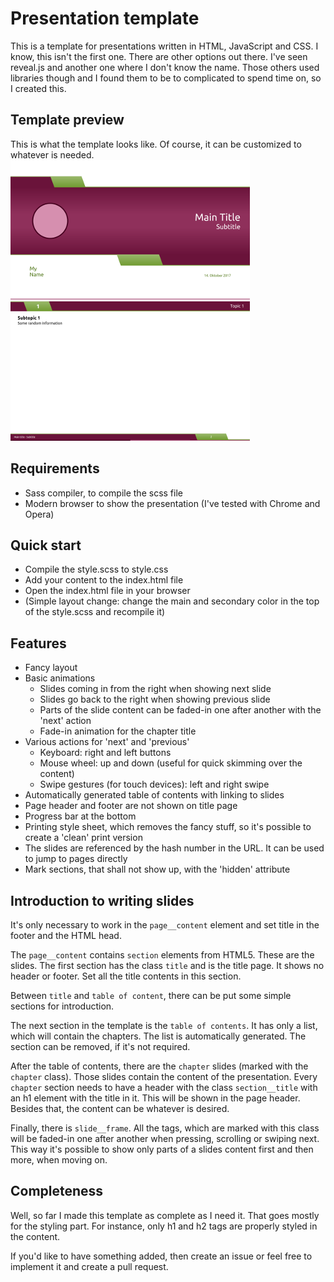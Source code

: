 # Presentation template

This is a template for presentations written in HTML, JavaScript and CSS. I know, this isn't the first one. There are other options out there. I've seen reveal.js and another one where I don't know the name. Those others used libraries though and I found them to be to complicated to spend time on, so I created this.

## Template preview
This is what the template looks like. Of course, it can be customized to whatever is needed.
![title preview](preview-title.png) ![slide preview](preview-slide.png)

## Requirements
* Sass compiler, to compile the scss file
* Modern browser to show the presentation (I've tested with Chrome and Opera)

## Quick start
* Compile the style.scss to style.css
* Add your content to the index.html file
* Open the index.html file in your browser
* (Simple layout change: change the main and secondary color in the top of the style.scss and recompile it)

## Features
* Fancy layout
* Basic animations
  * Slides coming in from the right when showing next slide
  * Slides go back to the right when showing previous slide
  * Parts of the slide content can be faded-in one after another with the 'next' action
  * Fade-in animation for the chapter title
* Various actions for 'next' and 'previous'
  * Keyboard: right and left buttons
  * Mouse wheel: up and down (useful for quick skimming over the content)
  * Swipe gestures (for touch devices): left and right swipe
* Automatically generated table of contents with linking to slides
* Page header and footer are not shown on title page
* Progress bar at the bottom
* Printing style sheet, which removes the fancy stuff, so it's possible to create a 'clean' print version
* The slides are referenced by the hash number in the URL. It can be used to jump to pages directly
* Mark sections, that shall not show up, with the 'hidden' attribute

## Introduction to writing slides
It's only necessary to work in the `page__content` element and set title in the footer and the HTML head.

The `page__content` contains `section` elements from HTML5. These are the slides. The first section has the class `title` and is the title page. It shows no header or footer. Set all the title contents in this section.

Between `title` and `table of content`, there can be put some simple sections for introduction.

The next section in the template is the `table of contents`. It has only a list, which will contain the chapters. The list is automatically generated. The section can be removed, if it's not required.

After the table of contents, there are the `chapter` slides (marked with the `chapter` class). Those slides contain the content of the presentation. Every `chapter` section needs to have a header with the class `section__title` with an h1 element with the title in it. This will be shown in the page header. Besides that, the content can be whatever is desired.

Finally, there is `slide__frame`. All the tags, which are marked with this class will be faded-in one after another when pressing, scrolling or swiping next. This way it's possible to show only parts of a slides content first and then more, when moving on.

## Completeness
Well, so far I made this template as complete as I need it. That goes mostly for the styling part. For instance, only h1 and h2 tags are properly styled in the content.

If you'd like to have something added, then create an issue or feel free to implement it and create a pull request.
